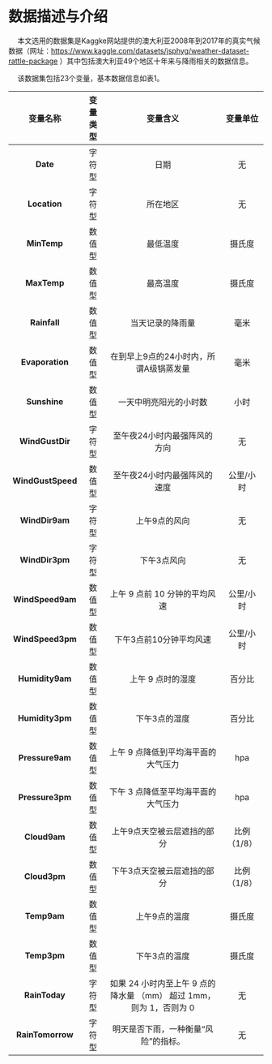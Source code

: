 # 数据描述与介绍

&emsp; 本文选用的数据集是Kaggke网站提供的澳大利亚2008年到2017年的真实气候数据（网址：https://www.kaggle.com/datasets/jsphyg/weather-dataset-rattle-package  ）其中包括澳大利亚49个地区十年来与降雨相关的数据信息。

&emsp; 该数据集包括23个变量，基本数据信息如表1。

| 变量名称 | 变量类型 |  变量含义  | 变量单位 |
|  :---:  |  :----:   |  :---:  |  :---:  |
|     **Date**      |    字符型    |                             日期                             |     无      |
|   **Location**    |  字符型  |                           所在地区                           |     无      |
|    **MinTemp**    |  数值型  |                           最低温度                           |   摄氏度    |
|    **MaxTemp**    |  数值型  |                           最高温度                           |   摄氏度    |
|   **Rainfall**    |  数值型  |                       当天记录的降雨量                       |    毫米     |
|  **Evaporation**  |  数值型  |            在到早上9点的24小时内，所谓A级锅蒸发量            |    毫米     |
|   **Sunshine**    |  数值型  |                    一天中明亮阳光的小时数                    |    小时     |
|  **WindGustDir**  |  字符型  |                 至午夜24小时内最强阵风的方向                 |     无      |
| **WindGustSpeed** |  数值型  |                 至午夜24小时内最强阵风的速度                 |  公里/小时  |
|  **WindDir9am**   |  字符型  |                        上午9点的风向                         |     无      |
|  **WindDir3pm**   |  字符型  |                         下午3点风向                          |     无      |
| **WindSpeed9am**  |  数值型  |                上午 9 点前 10  分钟的平均风速                |  公里/小时  |
| **WindSpeed3pm**  |  数值型  |                   下午3点前10分钟平均风速                    |  公里/小时  |
|  **Humidity9am**  |  数值型  |                      上午 9 点时的湿度                       |   百分比    |
|  **Humidity3pm**  |  数值型  |                        下午3点的湿度                         |   百分比    |
|  **Pressure9am**  |  数值型  |             上午 9 点降低到平均海平面的大气压力              |     hpa     |
|  **Pressure3pm**  |  数值型  |             下午 3 点降低至平均海平面的大气压力              |     hpa     |
|   **Cloud9am**    |  数值型  |                 上午9点天空被云层遮挡的部分                  | 比例（1/8） |
|   **Cloud3pm**    |  数值型  |                 下午3点天空被云层遮挡的部分                  | 比例（1/8） |
|    **Temp9am**    |  数值型  |                        上午9点的温度                         |   摄氏度    |
|    **Temp3pm**    |  数值型  |                        下午3点的温度                         |   摄氏度    |
|   **RainToday**   |  字符型  | 如果 24  小时内至上午 9 点的降水量 （mm） 超过  1mm，则为 1，否则为 0 |     无      |
| **RainTomorrow**  |  字符型  |             明天是否下雨，一种衡量“风险”的指标。             | 无 |